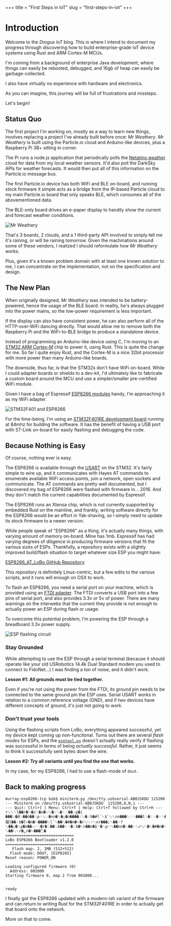 +++
title = "First Steps in IoT"
slug = "first-steps-in-iot"
+++

# Introduction

Welcome to the _Drogue IoT_ blog. This is where I intend to document 
my progress through discovering how to build enterprise-grade IoT device
systems using Rust and ARM Cortex-M MCUs.

I'm coming from a background of enterprise Java development, where things
can easily be rebooted, debugged, and 16gb of heap can easily be garbage-collected.

I also have virtually no experience with hardware and electronics.

As you can imagine, this journey will be full of frustrations and missteps.

Let's begin!

## Status Quo

The first project I'm working on, mostly as a way to learn new things, involves
replacing a project I've already built before once: _Mr Weathery_.  _Mr Weathery_
is built using the Particle.io cloud and Arduino-like devices, plus a Raspberry Pi
3B+ sitting in corner. 

The Pi runs a node.js application that periodically polls the [Netatmo weather](https://www.netatmo.com/en-us/weather) 
cloud for data from my local weather sensors. It'd also poll the DarkSky APIs for weather
forecasts. It would then put all of this information on the Particle.io message bus.

The first Particle.io device has both WiFi and BLE on-board, and running stock firmware
it simple acts as a bridge from the IP-based Particle cloud to my main Particle.io board that
only speaks BLE, which consumes all of the abovementioned data.

The BLE-only board drives an e-paper display to handily show the current and forecast
weather conditions.

![Mr Weathery](/images/weathery-bare.png)

That's 3 boards, 2 clouds, and a 1 third-party API involved to simply tell me it's raining,
or will be raining tomorrow. Given the machinations around some of these vendors, 
I realized I should reformulate how _Mr Weathery_ works.

Plus, given it's a known problem domain with at least one known solution to me,
I can concentrate on the implementation, not on the specification and design.

## The New Plan

When originally designed, _Mr Weathery_ was intended to be battery-powered, hence the
usage of the BLE board.  In reality, he's always plugged into the power mains, so the
low-power requirement is less important. 

If the display can also have consistent power, he can also perform all of the HTTP-over-WiFi 
dancing directly. That would allow me to remove both the Raspberry Pi and the 
WiFi-to-BLE bridge to produce a standalone device.

Instead of programming an Arduino-like device using C, I'm moving to an 
[STM32 ARM Cortex-M](https://www.st.com/en/microcontrollers-microprocessors/stm32-32-bit-arm-cortex-mcus.html)
chip to power it, using Rust. This is quite the change for me. So far I quite enjoy Rust,
and the Cortex-M is a nice 32bit processor with more power than many Arduino-like boards.

The downside, thus far, is that the STM32s don't have WiFi on-board. While I could adapter boards
or shields to a dev-kit, I'd ultimately like to fabricate a custom board around the MCU and
use a simpler/smaller pre-certified WiFi module.

Given I have a bag of Espressif [ESP8266 modules](https://en.wikipedia.org/wiki/ESP8266) handy, 
I'm approaching it as my WiFi adapter.

![STM32F401 and ESP8266](/images/f401-esp8266.jpg)

For the time-being, I'm using an [STM32F401RE development board](https://www.digikey.com/product-detail/en/stmicroelectronics/NUCLEO-F401RE/497-14360-ND/4695525) 
running at 84mhz for building the software. It has the benefit of having a USB port with ST-Link on-board
for easily flashing and debugging the code.

## Because Nothing is Easy

Of course, nothing ever is easy.

The ESP8266 is available through the [USART](https://en.wikipedia.org/wiki/Universal_synchronous_and_asynchronous_receiver-transmitter) 
on the STM32. It's fairly simple to wire
up, and it communicates with Hayes AT commands to enumerate available WiFi access points,
join a network, open sockets and communicate.  The AT commands are pretty well documented,
but I discovered my bag of ESP8266 were flashed with firmware in... 2016.  And they don't
match the current capabilities documented by Espressif. 

The ESP8266 runs an Xtensa chip, which is not currently supported by embedded Rust on the 
mainline, and frankly, writing software directly for the ESP8266 would be an effort in 
Yak-shaving, so I simply need to update its stock firmware to a newer version.

While people speak of "ESP8266" as a thing, it's actually many things, with varying amount 
of memory on-board. Mine has 1mb. Espressif has had varying degrees of diligence in producing
firmware versions that fit the various sizes of ESPs. Thankfully, a repository exists with
a slightly improved build/flash situation to target whatever size ESP you might have:

[ESP8266_AT_LoBo GitHub Repository](https://github.com/loboris/ESP8266_AT_LoBo/)

This repository is definitely Linux-centric, but a few edits to the various scripts, and
it runs will enough on OSX to work.

To flash an ESP8266, you need a serial port on your machine, which is provided using
an [FTDI adapter](https://www.amazon.com/Adapter-Serial-Converter-Development-Projects/dp/B075N82CDL). 
The FTDI converts a USB port into a few pins of serial port, and also 
provides 3.3v or 5v of power. There are many warnings on the interwebs that the current 
they provide is not enough to actually power an ESP during flash or usage.

To overcome this potential problem, I'm powering the ESP through a breadboard 3.3v 
power supply.

![ESP flashing circuit](/images/esp-flash-circuit.jpeg)

### Stay Grounded

While attempting to use the ESP through a serial terminal (because it should operate
like your old USRobotics 14.4k Dual Standard modem you used to connect to FidoNet...)
I was finding a ton of noise, and it didn't work. 

**Lesson #1: All grounds must be tied together.**

Even if you're not using the power from the FTDI, its ground pin needs to be connected
to the same ground pin the ESP uses. Serial USART works in relation to a common reference 
voltage (GND), and if two devices have different concepts of ground, it's just not going to work.

### Don't trust your tools

Using the flashing scripts from LoBo, everything appeared successful, yet my device
kept coming up non-funcitonal. Turns out there are several _flash modes_ for ESPs, and
the [`esptool.py`](https://github.com/espressif/esptool) doesn't actually really verify if flashing was successful in terms of
being _actually successful_. Rather, it just seems to think it successfully sent bytes
down the wire.

**Lesson #2: Try all variants until you find the one that works.**

In my case, for my ESP8266, I had to use a flash-mode of `dout`. 

## Back to making progress

```
murray:esp8266-tcp bob$ miniterm.py /dev/tty.usbserial-AB0JSKDU 115200
--- Miniterm on /dev/tty.usbserial-AB0JSKDU  115200,8,N,1 ---
--- Quit: Ctrl+] | Menu: Ctrl+T | Help: Ctrl+T followed by Ctrl+H ---
r␘␂␀l��r�␀�c␂�n�␄␘�␌␘�␌␜��␜p�|���␀�8␂��ǒ��␜p␌␘␌�nn�␂�;�n����␌␛�␌b�#l`␛$`␛␄nn���␀␌␜���l␜�␌␟�␌␜�␌b�␄n��n�䎀l��␌b�ľ~�n�␃����␀l`␛��␒�#�n�␄�r␘␂␎␂nr���;␂��␌?␐��;�␂p�n��܀␌␜�r�␜��␜b��␌␜�␌b�␄n��n�$␏�␜p␌␘��nn�␃��␌␘r␘␂�␒�#�n�␄␏r␘␂␎␂nr���;␂��␌?␐��␂␎r�ےn�␄���߬�
==============================
LoBo ESP8266 Bootloader v1.2.0
==============================
   Flash map: 2, 1MB (512+512)
  Flash mode: DOUT, [ESP8285]
Reset reason: POWER_ON

Loading configured firmware (0)
  Address: 001000
Starting firmware 0, map 2 from 001000...


ready

```

I finally got the ESP8266 updated with a modern-ish variant of the firmware and
can return to writing Rust for the STM32F401RE in order to actually get that
board onto the network.

More on that to come.



